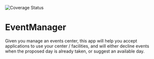 <img src="https://coveralls.io/repos/github/habibaudu/EventManager/badge.svg?branch=Lintedbranch" alt="Coverage Status" />






# EventManager
Given you manage an events center, this app will help you accept applications to use your center / facilities, and will either decline events when the proposed day is already taken, or suggest an available day.
